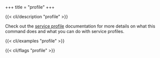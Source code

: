 +++
title = "profile"
+++

{{< cli/description "profile" >}}

Check out the [service profile](/2/features/service-profiles/) documentation for
more details on what this command does and what you can do with service
profiles.

{{< cli/examples "profile" >}}

{{< cli/flags "profile" >}}
